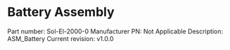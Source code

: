 # Battery Assembly
Part number:      Sol-El-2000-0
Manufacturer PN:  Not Applicable
Description:      ASM_Battery
Current revision: v1.0.0
